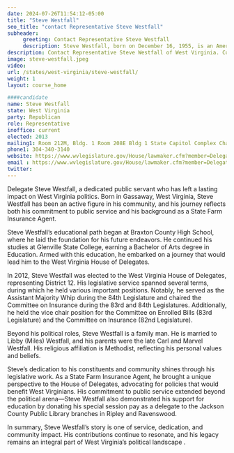 ```yaml
---
date: 2024-07-26T11:54:12-05:00
title: "Steve Westfall"
seo_title: "contact Representative Steve Westfall"
subheader:
     greeting: Contact Representative Steve Westfall
     description: Steve Westfall, born on December 16, 1955, is an American politician from the Republican Party. He serves as a member of the West Virginia House of Delegates, representing District 16. He assumed office on December 1, 2022.
description: Contact Representative Steve Westfall of West Virginia. Contact information for Steve Westfall includes email address, phone number, and mailing address.
image: steve-westfall.jpeg
video:
url: /states/west-virginia/steve-westfall/
weight: 1
layout: course_home

####candidate
name: Steve Westfall
state: West Virginia
party: Republican
role: Representative
inoffice: current
elected: 2013
mailing1: Room 212M, Bldg. 1 Room 208E Bldg 1 State Capitol Complex Charleston, WV 25305
phone1: 304-340-3140
website: https://www.wvlegislature.gov/House/lawmaker.cfm?member=Delegate%20Westfall/
email : https://www.wvlegislature.gov/House/lawmaker.cfm?member=Delegate%20Westfall/
twitter:
---
```

Delegate Steve Westfall, a dedicated public servant who has left a lasting impact on West Virginia politics. Born in Gassaway, West Virginia, Steve Westfall has been an active figure in his community, and his journey reflects both his commitment to public service and his background as a State Farm Insurance Agent.

Steve Westfall’s educational path began at Braxton County High School, where he laid the foundation for his future endeavors. He continued his studies at Glenville State College, earning a Bachelor of Arts degree in Education. Armed with this education, he embarked on a journey that would lead him to the West Virginia House of Delegates.

In 2012, Steve Westfall was elected to the West Virginia House of Delegates, representing District 12. His legislative service spanned several terms, during which he held various important positions. Notably, he served as the Assistant Majority Whip during the 84th Legislature and chaired the Committee on Insurance during the 83rd and 84th Legislatures. Additionally, he held the vice chair position for the Committee on Enrolled Bills (83rd Legislature) and the Committee on Insurance (82nd Legislature).

Beyond his political roles, Steve Westfall is a family man. He is married to Libby (Miles) Westfall, and his parents were the late Carl and Marvel Westfall. His religious affiliation is Methodist, reflecting his personal values and beliefs.

Steve’s dedication to his constituents and community shines through his legislative work. As a State Farm Insurance Agent, he brought a unique perspective to the House of Delegates, advocating for policies that would benefit West Virginians. His commitment to public service extended beyond the political arena—Steve Westfall also demonstrated his support for education by donating his special session pay as a delegate to the Jackson County Public Library branches in Ripley and Ravenswood.

In summary, Steve Westfall’s story is one of service, dedication, and community impact. His contributions continue to resonate, and his legacy remains an integral part of West Virginia’s political landscape .
